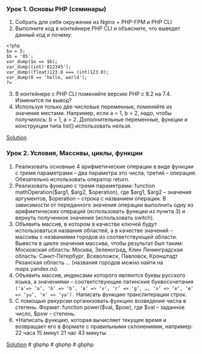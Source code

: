 ### Урок 1. Основы PHP (семинары)

1) Собрать для себя окружение из Nginx + PHP-FPM и PHP CLI
2) Выполните код в контейнере PHP CLI и объясните, что выведет данный код и почему:
```
<?php
$a = 5;
$b = '05';
var_dump($a == $b);
var_dump((int)'012345');
var_dump((float)123.0 === (int)123.0);
var_dump(0 == 'hello, world');
?>
```
3) В контейнере с PHP CLI поменяйте версию PHP с 8.2 на 7.4. Изменится ли вывод?
4) Используя только две числовые переменные, поменяйте их значение местами. Например, если a = 1, b = 2, надо, чтобы получилось: b = 1, a = 2. Дополнительные переменные, функции и конструкции типа list() использовать нельзя.

[Solution](https://github.com/donabilardo/GB_PHP/tree/docker/code/les1/hw)


### Урок 2. Условия, Массивы, циклы, функции
1) Реализовать основные 4 арифметические операции в виде функции с тремя параметрами – два параметра это числа, третий – операция. Обязательно использовать оператор return.
2) Реализовать функцию с тремя параметрами: function mathOperation($arg1, $arg2, $operation), где $arg1, $arg2 – значения аргументов, $operation – строка с названием операции. В зависимости от переданного значения операции выполнить одну из арифметических операций (использовать функции из пункта 3) и вернуть полученное значение (использовать switch).
3) Объявить массив, в котором в качестве ключей будут использоваться названия областей, а в качестве значений – массивы с названиями городов из соответствующей области. Вывести в цикле значения массива, чтобы результат был таким: Московская область: Москва, Зеленоград, Клин Ленинградская область: Санкт-Петербург, Всеволожск, Павловск, Кронштадт Рязанская область … (названия городов можно найти на maps.yandex.ru).
4) Объявить массив, индексами которого являются буквы русского языка, а значениями – соответствующие латинские буквосочетания 
```(‘а’=> ’a’, ‘б’ => ‘b’, ‘в’ => ‘v’, ‘г’ => ‘g’, …, ‘э’ => ‘e’, ‘ю’ => ‘yu’, ‘я’ => ‘ya’).```
Написать функцию транслитерации строк.
5) С помощью рекурсии организовать функцию возведения числа в степень. Формат: function power($val, $pow), где $val – заданное число, $pow – степень.
6) *Написать функцию, которая вычисляет текущее время и возвращает его в формате с правильными склонениями, например:
22 часа 15 минут 21 час 43 минуты.

[Solution](https://github.com/donabilardo/GB_PHP/tree/lesson2/code/les2/hw)
#   g b p h p  
 #   g b p h p  
 #   g b p h p  
 